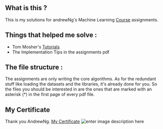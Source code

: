 ﻿## What is this ?

This is my solutions for andrewNg's Machine Learning [Course](https://www.coursera.org/learn/machine-learning) assignments.

## Things that helped me solve :

 - Tom Mosher's [Tutorials](https://www.coursera.org/learn/machine-learning/discussions/all/threads/m0ZdvjSrEeWddiIAC9pDDA)
 - The Implementation Tips in the assignments pdf

## The file structure :

The assignments are only writing the core algorithms. As for the redundant stuff like loading the datasets and the libraries, it's already done for you.
So the files you should be interested in are the ones that are marked with an asterisk (*) in the first page of every pdf file.  

## My Certificate

Thank you AndrewNg. [My Certificate](https://www.coursera.org/account/accomplishments/verify/MA8VYKK5ZJEL)
![enter image description here](https://preview.ibb.co/jZbA9d/Screenshot_from_2018_06_12_06_32_49.png)
